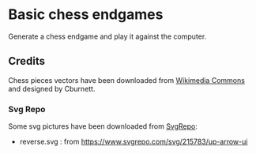 # Basic chess endgames

Generate a chess endgame and play it against the computer.

## Credits

Chess pieces vectors have been downloaded from [Wikimedia Commons](https://commons.wikimedia.org/wiki/Category:SVG_chess_pieces) and designed by Cburnett.

### Svg Repo

Some svg pictures have been downloaded from [SvgRepo](https://www.svgrepo.com/):

* reverse.svg : from https://www.svgrepo.com/svg/215783/up-arrow-ui
